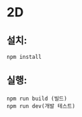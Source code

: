 # 2D

 
 
## 설치:


    npm install
    
    

## 실행:


    npm run build (빌드)
    npm run dev(개발 테스트)
    
     
